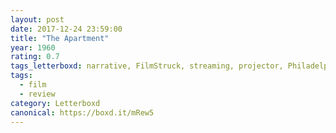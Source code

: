 ```yaml
---
layout: post 
date: 2017-12-24 23:59:00
title: "The Apartment"
year: 1960
rating: 0.7
tags_letterboxd: narrative, FilmStruck, streaming, projector, Philadelphia, Leah
tags:
  - film
  - review
category: Letterboxd
canonical: https://boxd.it/mRew5
---
```


